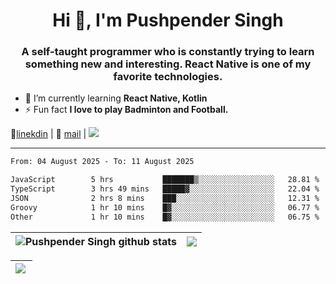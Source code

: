 <h1 align="center">Hi 👋, I'm Pushpender Singh</h1>
<h3 align="center">A self-taught programmer who is constantly trying to learn something new and interesting. React Native is one of my favorite technologies.</h3>

- 🌱 I’m currently learning **React Native, Kotlin**
- ⚡ Fun fact **I love to play Badminton and Football.**

👔[linekdin](https://www.linkedin.com/in/pushpender-singh-240061202/) | 📧 [mail](mailto:pushpendersingh694@gmail.com) | 
<a href="https://github.com/pushpender-singh-ap/pushpender-singh-ap">
    <img src="https://komarev.com/ghpvc/?username=pushpender-singh-ap&style=for-the-badge">
</a>


---

<!--START_SECTION:waka-->

```txt
From: 04 August 2025 - To: 11 August 2025

JavaScript        5 hrs           ███████▒░░░░░░░░░░░░░░░░░   28.81 %
TypeScript        3 hrs 49 mins   █████▓░░░░░░░░░░░░░░░░░░░   22.04 %
JSON              2 hrs 8 mins    ███░░░░░░░░░░░░░░░░░░░░░░   12.31 %
Groovy            1 hr 10 mins    █▓░░░░░░░░░░░░░░░░░░░░░░░   06.77 %
Other             1 hr 10 mins    █▓░░░░░░░░░░░░░░░░░░░░░░░   06.75 %
```

<!--END_SECTION:waka-->


| <a><img align="center" src="https://github-readme-stats-iota-ecru-15.vercel.app/api?username=pushpender-singh-ap&show_icons=true&include_all_commits=true&theme=buefy&hide_border=true" alt="Pushpender Singh github stats" /></a> | <a><img align="center" src="https://github-readme-stats-iota-ecru-15.vercel.app/api/top-langs/?username=pushpender-singh-ap&layout=compact&theme=buefy&hide_border=true" /></a> |
| ------------- | ------------- |

| <a> <img align="left" src="https://github-readme-streak-stats.herokuapp.com/?user=pushpender-singh-ap" /></br> </a> |
| ------------- |
